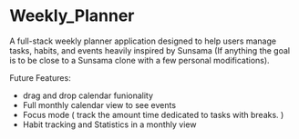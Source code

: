 ﻿# Weekly_Planner

A full-stack weekly planner application designed to help users manage tasks, habits, and events heavily inspired by Sunsama (If anything the goal is to be close to a Sunsama clone with a few personal modifications). 

Future Features:
- drag and drop calendar funionality
- Full monthly calendar view to see events
- Focus mode ( track the amount time dedicated to tasks with breaks. )
- Habit tracking and Statistics in a monthly view

